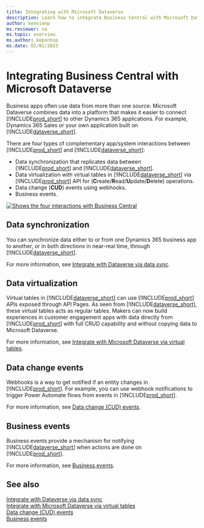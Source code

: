 ```yaml
---
title: Integrating with Microsoft Dataverse
description: Learn how to integrate Business Central with Microsoft Dataverse
author: kennienp
ms.reviewer: na
ms.topic: overview
ms.author: kepontop
ms.date: 02/01/2023
---
```


# Integrating Business Central with Microsoft Dataverse

Business apps often use data from more than one source. Microsoft Dataverse combines data into a platform that makes it easier to connect [!INCLUDE[prod_short](../includes/prod_short.md)] to other Dynamics 365 applications. For example, Dynamics 365 Sales or your own application built on [!INCLUDE[dataverse_short](../includes/dataverse_short.md)].

There are four types of complementary app/system interactions between [!INCLUDE[prod_short](../includes/prod_short.md)] and [!INCLUDE[dataverse_short](../includes/dataverse_short.md)]: 

- Data synchronization that replicates data between [!INCLUDE[prod_short](../includes/prod_short.md)] and [!INCLUDE[dataverse_short](../includes/dataverse_short.md)].
- Data virtualization with virtual tables in [!INCLUDE[dataverse_short](../includes/dataverse_short.md)] via [!INCLUDE[prod_short](../includes/prod_short.md)] API for (**C**reate/**R**ead/**U**pdate/**D**elete) operations.
- Data change (**CUD**) events using webhooks.
- Business events.

[![Shows the four interactions with Business Central](/dynamics365/business-central/media/four-complementary-interactions.png)](media/four-complementary-interactions.png#lightbox)


## Data synchronization

You can synchronize data either to or from one Dynamics 365 business app to another, or in both directions in near-real time, through [!INCLUDE[dataverse_short](../includes/dataverse_short.md)]. 

For more information, see [Integrate with Dataverse via data sync](/dynamics365/business-central/admin-common-data-service).


## Data virtualization

Virtual tables in [!INCLUDE[dataverse_short](../includes/dataverse_short.md)] can use [!INCLUDE[prod_short](../includes/prod_short.md)] APIs exposed through API Pages. As seen from [!INCLUDE[dataverse_short](../includes/dataverse_short.md)], these virtual tables acts as regular tables. Makers can now build experiences in customer engagement apps with data directly from [!INCLUDE[prod_short](../includes/prod_short.md)] with full CRUD capability and without copying data to Microsoft Dataverse.

For more information, see [Integrate with Microsoft Dataverse via virtual tables](../powerplatform/powerplat-overview.md).   


## Data change events

Webhooks is a way to get notified if an entity changes in [!INCLUDE[prod_short](../includes/prod_short.md)]. For example, you can use webhook notifications to trigger Power Automate flows from events in [!INCLUDE[prod_short](../includes/prod_short.md)]. 

For more information, see [Data change (CUD) events](../api-reference/v2.0/dynamics-subscriptions.md).

## Business events

Business events provide a mechanism for notifying [!INCLUDE[dataverse_short](../includes/dataverse_short.md)] when actions are done on [!INCLUDE[prod_short](../includes/prod_short.md)].

For more information, see [Business events](../developer/business-events-overview.md).


## See also

[Integrate with Dataverse via data sync](/dynamics365/business-central/admin-common-data-service)  
[Integrate with Microsoft Dataverse via virtual tables](../powerplatform/powerplat-overview.md)   
[Data change (CUD) events](../api-reference/v2.0/dynamics-subscriptions.md)  
[Business events](../developer/business-events-overview.md)  
